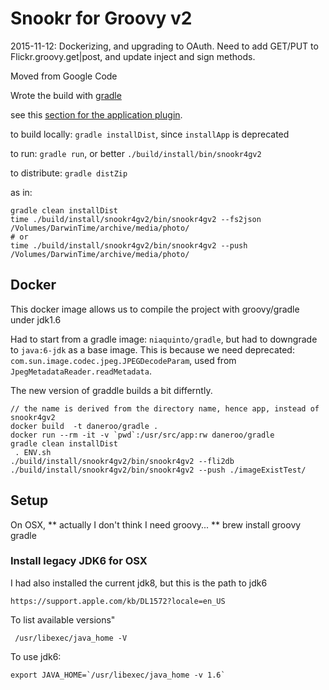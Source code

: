 # Snookr for Groovy v2

2015-11-12: Dockerizing, and upgrading to OAuth. Need to add GET/PUT to Flickr.groovy.get|post, and update inject and sign methods.


Moved from Google Code

Wrote the build with [gradle](http://www.gradle.org/documentation)

see this [section for the application plugin](http://gradle.org/docs/current/userguide/application_plugin.html).

to build locally: `gradle installDist`, since `installApp` is deprecated

to run: `gradle run`, or better `./build/install/bin/snookr4gv2`

to distribute: `gradle distZip`

as in:

    gradle clean installDist
    time ./build/install/snookr4gv2/bin/snookr4gv2 --fs2json /Volumes/DarwinTime/archive/media/photo/
    # or
    time ./build/install/snookr4gv2/bin/snookr4gv2 --push /Volumes/DarwinTime/archive/media/photo/

## Docker
This docker image allows us to compile the project with groovy/gradle under jdk1.6

Had to start from a gradle image: `niaquinto/gradle`, but had to downgrade to `java:6-jdk` as a base image.
This is because we need deprecated: `com.sun.image.codec.jpeg.JPEGDecodeParam`, used from `JpegMetadataReader.readMetadata`.

The new version of graddle builds a bit differntly.

    // the name is derived from the directory name, hence app, instead of snookr4gv2
    docker build  -t daneroo/gradle .
    docker run --rm -it -v `pwd`:/usr/src/app:rw daneroo/gradle
    gradle clean installDist
     . ENV.sh 
    ./build/install/snookr4gv2/bin/snookr4gv2 --fli2db
    ./build/install/snookr4gv2/bin/snookr4gv2 --push ./imageExistTest/


## Setup
On OSX, 
  ** actually I don't think I need groovy... **
    brew install groovy gradle

### Install legacy JDK6 for OSX
I had also installed the current jdk8, but this is the path to jdk6

    https://support.apple.com/kb/DL1572?locale=en_US

To list available versions"

     /usr/libexec/java_home -V

To use jdk6:

    export JAVA_HOME=`/usr/libexec/java_home -v 1.6`
